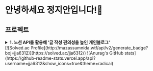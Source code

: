 # 안녕하세요 정지안입니다!👋

## 프로젝트

<details>
<summary> 
  <b> 1. 노션 API를 활용해 '글 작성 편의성을 높인 개인블로그'</b> 
</summary>

<br> 

처음 기술블로그를 시작했을 때, 노션에 이미 정리한 내용을 다른 블로그 플랫폼으로 옮기는 것이 비생산적이라 생각했습니다. <br>
<b> 따라서 노션 API를 활용해, 노션에 정리한 학습 기록을 블로그에 연동되도록 개발했습니다. </b>


- 배포 사이트 : [개인블로그 바로가기]([https://imhere.im](http://law10000hours.com.s3-website.ap-northeast-2.amazonaws.com/)) <br> 프론트엔드, 백엔드, 배포 모두를 담당했습니다. <br> 

- 리포지토리 : [개인블로그 레포지토리 바로가기]([https://github.com/binary-ho/imhere-server](http://law10000hours.com.s3-website.ap-northeast-2.amazonaws.com/))
- <img src="https://img.shields.io/badge/react-20232a.svg?style=for-the-badge&logo=react&logoColor=61DAFB" /> <img src="https://img.shields.io/badge/zustand-%2320232a.svg?style=for-the-badge&logo=zustand&logoColor=%2361DAFB" /> <img src="https://img.shields.io/badge/Tailwind CSS-06B6D4?style=for-the-badge&logo=Tailwind CSS&logoColor=white" />

- <img src="https://img.shields.io/badge/spring-6DB33F?style=for-the-badge&logo=spring&logoColor=white"> <img src="https://img.shields.io/badge/java-007396?style=for-the-badge&logo=java&logoColor=white"> <img src="https://img.shields.io/badge/mysql-4479A1?style=for-the-badge&logo=mysql&logoColor=white">
- <img src="https://img.shields.io/badge/amazon ec2-FF9900?style=for-the-badge&logo=amazonec2&logoColor=black"> <img src="https://img.shields.io/badge/amazonrds-527FFF?style=for-the-badge&logo=amazonrds&logoColor=white"> <img src="https://img.shields.io/badge/amazon s3-569A31?style=for-the-badge&logo=amazons3&logoColor=white">



</details>
[![Solved.ac Profile](http://mazassumnida.wtf/api/v2/generate_badge?boj=jja6312)](https://solved.ac/jja6312/)
![Anurag's GitHub stats](https://github-readme-stats.vercel.app/api?username=jja6312&show_icons=true&theme=radical)


